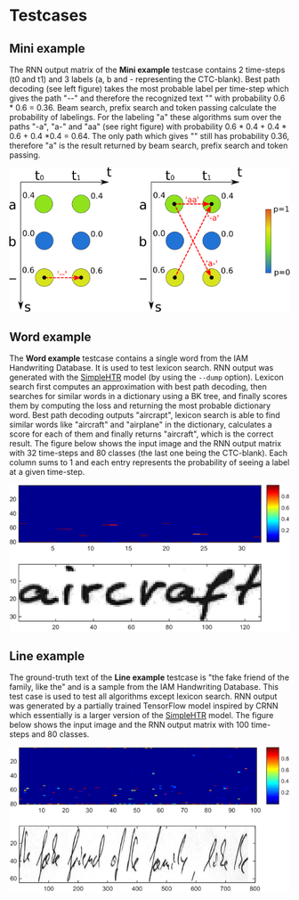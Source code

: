 # Testcases

## Mini example
The RNN output matrix of the **Mini example** testcase contains 2 time-steps (t0 and t1) and 3 labels (a, b and - representing the CTC-blank).
Best path decoding (see left figure) takes the most probable label per time-step which gives the path "--" and therefore the recognized text "" with probability 0.6 * 0.6 = 0.36.
Beam search, prefix search and token passing calculate the probability of labelings. 
For the labeling "a" these algorithms sum over the paths "-a", "a-" and "aa" (see right figure) with probability 0.6 * 0.4 + 0.4 * 0.6 + 0.4 *0.4 = 0.64.
The only path which gives "" still has probability 0.36, therefore "a" is the result returned by beam search, prefix search and token passing.

![mini](../doc/mini.png)

## Word example
The **Word example** testcase contains a single word from the IAM Handwriting Database. 
It is used to test lexicon search.
RNN output was generated with the [SimpleHTR](https://github.com/githubharald/SimpleHTR) model (by using the `--dump` option).
Lexicon search first computes an approximation with best path decoding, then searches for similar words in a dictionary using a BK tree, and finally scores them by computing the loss and returning the most probable dictionary word.
Best path decoding outputs "aircrapt", lexicon search is able to find similar words like "aircraft" and "airplane" in the dictionary, calculates a score for each of them and finally returns "aircraft", which is the correct result.
The figure below shows the input image and the RNN output matrix with 32 time-steps and 80 classes (the last one being the CTC-blank).
Each column sums to 1 and each entry represents the probability of seeing a label at a given time-step.


![word](../doc/word.png)

## Line example
The ground-truth text of the **Line example** testcase is "the fake friend of the family, like the" and is a sample from the IAM Handwriting Database. 
This test case is used to test all algorithms except lexicon search.
RNN output was generated by a partially trained TensorFlow model inspired by CRNN which essentially is a larger version of the [SimpleHTR](https://github.com/githubharald/SimpleHTR) model.
The figure below shows the input image and the RNN output matrix with 100 time-steps and 80 classes. 

![line](../doc/line.png)

